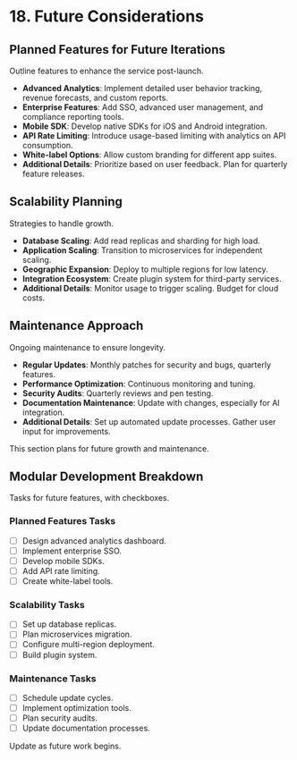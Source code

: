 # 18. Future Considerations

## Planned Features for Future Iterations
Outline features to enhance the service post-launch.

- **Advanced Analytics**: Implement detailed user behavior tracking, revenue forecasts, and custom reports.
- **Enterprise Features**: Add SSO, advanced user management, and compliance reporting tools.
- **Mobile SDK**: Develop native SDKs for iOS and Android integration.
- **API Rate Limiting**: Introduce usage-based limiting with analytics on API consumption.
- **White-label Options**: Allow custom branding for different app suites.
- **Additional Details**: Prioritize based on user feedback. Plan for quarterly feature releases.

## Scalability Planning
Strategies to handle growth.

- **Database Scaling**: Add read replicas and sharding for high load.
- **Application Scaling**: Transition to microservices for independent scaling.
- **Geographic Expansion**: Deploy to multiple regions for low latency.
- **Integration Ecosystem**: Create plugin system for third-party services.
- **Additional Details**: Monitor usage to trigger scaling. Budget for cloud costs.

## Maintenance Approach
Ongoing maintenance to ensure longevity.

- **Regular Updates**: Monthly patches for security and bugs, quarterly features.
- **Performance Optimization**: Continuous monitoring and tuning.
- **Security Audits**: Quarterly reviews and pen testing.
- **Documentation Maintenance**: Update with changes, especially for AI integration.
- **Additional Details**: Set up automated update processes. Gather user input for improvements.

This section plans for future growth and maintenance.

## Modular Development Breakdown
Tasks for future features, with checkboxes.

### Planned Features Tasks
- [ ] Design advanced analytics dashboard.
- [ ] Implement enterprise SSO.
- [ ] Develop mobile SDKs.
- [ ] Add API rate limiting.
- [ ] Create white-label tools.

### Scalability Tasks
- [ ] Set up database replicas.
- [ ] Plan microservices migration.
- [ ] Configure multi-region deployment.
- [ ] Build plugin system.

### Maintenance Tasks
- [ ] Schedule update cycles.
- [ ] Implement optimization tools.
- [ ] Plan security audits.
- [ ] Update documentation processes.

Update as future work begins.